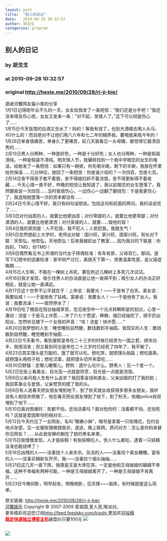```yaml
---
layout: post
title:  "别人的日记"
date:   2010-09-28 10:32:57
author: 胡戈戈
categories: program
---
```


## 别人的日记
### by 胡戈戈
### at 2010-09-28 10:32:57
### original <http://hexie.me/2010/09/28/ri-ji-bie/>

<p>感谢河蟹网友猫小笨的分享<br> 1月1日记得刚毕业不久的一天，女友给我发了一条短信：“我们还是分手吧！”我还没来得及伤心呢，女友又发来一条：“对不起，发错人了。”这下可以彻底伤心了……<br> 1月15日今天饭馆的白酒又兑水了！妈的！等我有钱了，也到大酒楼去喝人头马、XO什么的！而且绝对不让他们用八六年和七二年的糊弄我，要喝就来瓶今年的！<br> 1月28日单身很痛苦，单身久了更痛苦，前几天我看见一头母猪，都觉得它眉清目秀的……<span></span><br> 2月13日男人分两种，一种是好色，一种是十分好色；女人也分两种，一种是假装清纯，一种是假装不清纯。明天情人节，我辗转找到一个我中学暗恋的女生的电话，给她发了一条短信：如果只有一碗粥，你先喝半碗，剩下的半碗，我放在怀里给你保温……几分钟后，她回了一条短信：你是谁介绍的？一次四百，包夜七百。<br> 2月14日舍不得孩子套不着狼，舍不得媳妇抓不着流氓，舍不得更新得不着收藏……今天心情一直不好，昨晚的短信让我知道了，我以前暗恋的女生堕落了，竟然跟我说一次四百……当时我很伤心，一边伤心一边翻了翻钱包：于是我更伤心了，我连陪她堕落一次的资本都没有……<br> 2月24日今天心情不好。我只有四句话想说。包括这句和前面的两句。我的话说完了……<br> 3月3日对付凶恶的人，就要比他更凶恶；对付卑鄙的人，就要比他更卑鄙；对付潇洒的人，就要比他更潇洒；对付英俊的人，就要……毁他的容！<br> 3月4日我的原则是：人不犯我，我不犯人；人若犯我，我就生气！<br> 3月5日忽然想起上大学时，老师出对联：国兴旺，家兴旺，国家兴旺。班长对下联：天恢弘，地恢弘，天地恢弘！后来我被赶出了教室……因为我对的下联是：你妈的，TMD，你TMD！<br> 3月6日偶然看见书上所谓的当代女子择偶标准：有车有房，父母双亡。郁闷。遂写下幻想中的选妻标准：家中财产过亿，美貌天下第一，贤惠温柔性感，岳父癌症晚期……<br> 4月15日人生啊，不能在一棵树上吊死，要在附近几棵树上多死几次试试。<br> 4月16日我才发现，吸引住男人的办法就是让他一直得不到；吸引女人的办法正好相反，就是让她一直满足。<br> 4月17日这个世界不公平就在于：上帝说：我要光！——于是有了白天。美女说：我要钻戒！——于是她有了钻戒。富豪说：我要女人！——于是他有了女人。我说：我要洗澡！——居然停水了！<br> 4月19日吃了晚饭在阳台抽烟享受，忽见夜空中一个光点转瞬即逝的划过，心里一激动：流星！于是马上许愿……许了六七个愿望，睁眼，烟已经抽完了，顺手扔出阳台，忽然听见楼下一个女孩的声音：“哇！流星！快许愿……”<br> 4月20日我梦想的人生：睡觉睡到自然醒，数钱数到手抽筋。我现实的人生：数钱数到自然醒，睡觉睡到手抽筋……<br> 4月22日今天看书，看到康熙皇帝在二十三岁的时候已经贵为一国之君，绩伟功丰，我很沮丧；但又看到同治皇帝在二十三岁时已经死了四年了，我平衡了。<br> 4月23日其实馒头是万能的，饿了就可以吃。想吃饼，就把馒头拍扁；想吃面条，就把馒头用梳子梳；想吃汉堡，就把馒头切开夹菜吃……<br> 4月30日野猫：走哪儿睡哪儿。野狗：逮什么吃什么。野男人：见一个爱一个。<br> 5月2日在街上看美女，目光高一点就是欣赏，目光低一点就是流氓。<br> 5月6日父亲问我人生有什么追求？我回答金钱和美女，父亲凶狠的打了我的脸；我回答事业与爱情，父亲赞赏的摸了我的头。<br> 5月8日有人说春天把女朋友埋到地下，到了秋天就会收获很多很多女朋友。我听说有人相信并照做了，他在春天把女朋友埋到了地下，到了秋天，他被police叔叔埋到了地下……<br> 5月10日面对困难时：死都不怕，还怕活着吗？面对危险时：活着都不怕，还怕死吗？这就是爱因斯坦的相对论……<br> 5月12日今天约见了一女网友，名叫“稚嫩小妹”，暗号是拿着一只玫瑰花，在约会地点张望，见一女握玫瑰做翘首状，遂逃，晚上联网，质问对方：怎么是你妈来替你见网友？……从此我安静的躺在了她的黑名单里。<br> 5月15日我慢慢发现，人才是妖精！有些妖精吃人，但人什么都吃，逮着一只妖精没准也能烧烤了！<br> 5月16日凶残的人——没事找个人来杀杀。风流的人——没事找个美女睡睡。富有的人——没事买辆新车开开。我——没事捡个烟头抽抽……<br> 5月21日这几天一直下雨，我猜是玉皇大帝在哭，一定是他和王母娘娘的婚姻不幸福，这种不幸福有两种可能，一种是王母娘娘离开了，一种是王母娘娘不肯离开……<br> 5月23日今晚仰卧，明早起坐，明晚俯卧，后天撑~~~锻炼，有时候就是这么简单。</p><p>原文链接: <a href="http://hexie.me/2010/09/28/ri-ji-bie/">http://hexie.me/2010/09/28/ri-ji-bie/</a> <br> <a href="http://hexie.me/">河蟹娱乐</a> Copyright ©   2007-2009 爱祖国,爱人民,唉派对。<br> 更多精彩欢迎您订阅<a href="http://feed.feedsky.com/kisshi">http://feed.feedsky.com/kisshi</a>,更加欢迎<a href="http://hexie.me/delivery/">投稿</a><br> <a href="http://www.gegehost.com/"><strong><font color="red">稳定快速独立博客主机</font></strong></a>破盘价只要100元 <img src="http://img.tongji.linezing.com/922164/tongji.gif"></p><img src="http://www1.feedsky.com/t1/417478618/kisshi/feedsky/s.gif?r=http://hexie.me/2010/09/28/ri-ji-bie/" border="0" height="0" width="0"><p><a href="http://www1.feedsky.com/r/l/feedsky/kisshi/417478618/art01.html"><img border="0" ismap src="http://www1.feedsky.com/r/i/feedsky/kisshi/417478618/art01.gif"></a></p>
